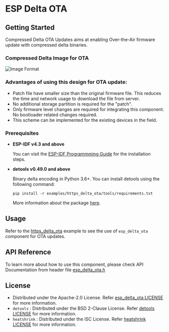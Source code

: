# ESP Delta OTA

## Getting Started
Compressed Delta OTA Updates aims at enabling Over-the-Air firmware update with compressed delta binaries.

### Compressed Delta Image for OTA
![Image Format](https://raw.githubusercontent.com/espressif/idf-extra-components/master/esp_delta_ota/image_format.png)

### Advantages of using this design for OTA update:
* Patch file have smaller size than the original firmware file. This reduces the time and network usage to download the file from server.
* No additional storage partition is required for the "patch".
* Only firmware level changes are required for integrating this component. No bootloader related changes required.
* This scheme can be implemented for the existing devices in the field.

### Prerequisites

* **ESP-IDF v4.3 and above**

  You can visit the [ESP-IDF Programmming Guide](https://docs.espressif.com/projects/esp-idf/en/latest/get-started/index.html#installation-step-by-step) for the installation steps.

* **detools v0.49.0 and above**

  Binary delta encoding in Python 3.6+. You can install detools using the following command:
  ```
  pip install -r examples/https_delta_ota/tools/requirements.txt
  ```
  More information about the package [here](https://pypi.org/project/detools/).

## Usage

Refer to the [https_delta_ota](https://github.com/espressif/idf-extra-components/blob/master/esp_delta_ota/examples/https_delta_ota/) example to see the use of `esp_delta_ota` component for OTA updates.

## API Reference
To learn more about how to use this component, please check API Documentation from header file [esp_delta_ota.h](https://github.com/espressif/idf-extra-components/blob/master/esp_delta_ota/include/esp_delta_ota.h)

## License

* Distributed under the Apache-2.0 License. Refer [esp_delta_ota LICENSE](https://github.com/espressif/idf-extra-components/blob/master/esp_delta_ota/LICENSE) for more information.
* `detools` : Distributed under the BSD 2-Clause License. Refer [detools LICENSE](https://github.com/eerimoq/detools/blob/master/LICENSE) for more information.
* `heatshrink` : Distributed under the ISC License. Refer [heatshrink LICENSE](https://github.com/eerimoq/detools/blob/master/c/heatshrink/README.rst) for more information.
